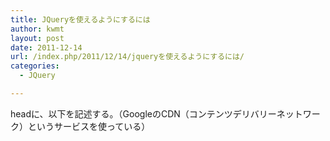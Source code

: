 ```yaml
---
title: JQueryを使えるようにするには
author: kwmt
layout: post
date: 2011-12-14
url: /index.php/2011/12/14/jqueryを使えるようにするには/
categories:
  - JQuery

---
```

headに、以下を記述する。（GoogleのCDN（コンテンツデリバリーネットワーク）というサービスを使っている）